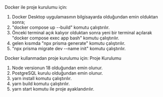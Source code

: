 Docker ile proje kurulumu için:
1. Docker Desktop uygulamasının bilgisayarda olduğundan emin olduktan sonra;
2. "docker compose up --build" komutu çalıştırılır.
3. Önceki terminal açık kalıyor olduktan sonra yeni bir terminal açılarak "docker compose exec app bash" komutu çalıştırılır.
4. gelen kısımda "npx prisma generate" komutu çalıştırılır.
5. "npx prisma migrate dev --name init" komutu çalıştırılır.


Docker kullanmadan proje kurulumu için:
Proje Kurulumu
1. Node versionun 18 olduğundan emin olunur.
2. PostgreSQL kurulu olduğundan emin olunur.
3. yarn install komutu çalıştırılır.
4. yarn build komutu çalıştırılır.
5. yarn start komutu ile proje ayaklandırılır.
